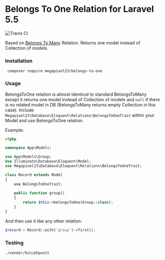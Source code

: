 Belongs To One Relation for Laravel 5.5
=====================================

![Travis CI](https://travis-ci.org/MEGApixel23/belongs-to-one.svg?branch=master)

Based on [Belongs To Many](https://laravel.com/docs/5.3/eloquent-relationships#defining-relationships) Relation. Returns one model instead of Collection of models.

### Installation

``` composer require megapixel23/belongs-to-one```

### Usage

BelongsToOne relation is almost identical to standard BelongsToMany except it returns one model instead of Collection of models and ```null``` if there is no related model in DB (BelongsToMany returns empty Collection in this case). Include ```Megapixel23\Database\Eloquent\Relations\BelongsToOneTrait``` within your Model and use BelongsToOne relation.

Example:

```php
<?php

namespace App\Models;

use App\Models\Group;
Use Illuminate\Database\Eloquent\Model;
use Megapixel23\Database\Eloquent\Relations\BelongsToOneTrait;

class Record extends Model
{
    use BelongsToOneTrait;
    
    public function group()
    {
        return $this->belongsToOne(Group::class);
    }
}
```

And then use it like any other relation:
```php
$record = Record::with('group')->first();
```

### Testing
```./vendor/bin/phpunit```
